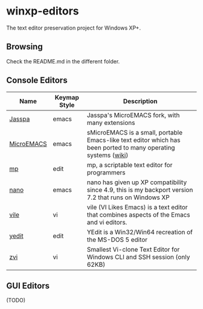 # winxp-editors

The text editor preservation project for Windows XP+.

## Browsing

Check the README.md in the different folder.

## Console Editors

| Name | Keymap Style | Description | 
|-|-|-|
| [Jasspa](jasspa) | emacs | Jasspa's MicroEMACS fork, with many extensions |
| [MicroEMACS](memacs) | emacs |  sMicroEMACS is a small, portable Emacs-like text editor which has been ported to many operating systems ([wiki](https://en.wikipedia.org/wiki/MicroEMACS)) |
| [mp](mp) | edit |  mp, a scriptable text editor for programmers |
| [nano](nano) | emacs | nano has given up XP compatibility since 4.9, this is my backport version 7.2 that runs on Windows XP |
| [vile](vile) | vi | vile (VI Likes Emacs) is a text editor that combines aspects of the Emacs and vi editors. |
| [yedit](yedit) | edit | YEdit is a Win32/Win64 recreation of the MS-DOS 5 editor |
| [zvi](zvi) | vi | Smallest Vi-clone Text Editor for Windows CLI and SSH session (only 62KB) |

## GUI Editors

(TODO)

